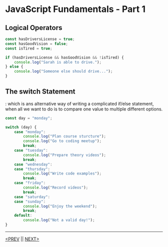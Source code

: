 # JavaScript Fundamentals - Part 1

## Logical Operators

```jsx
const hasDriversLicense = true;
const hasGoodVision = false;
const isTired = true;

if (hasDriversLicense && hasGoodVision && !isTired) {
	console.log("Sarah is able to drive.");
} else {
	console.log("Someone else should drive...");
}
```

## The switch Statement

: which is ans alternative way of writing a complicated if/else statement, when all we want to do is to compare one value to multiple different options.

```jsx
const day = "monday";

switch (day) {
	case "monday":
		console.log("Plan course sturcture");
		console.log("Go to coding meetup");
		break;
	case "tuesday":
		console.log("Prepare theory videos");
		break;
	case "wednesday":
	case "thursday":
		console.log("Write code examples");
		break;
	case "friday":
		console.log("Record videos");
		break;
	case "saturday":
	case "sunday":
		console.log("Enjoy the weekend");
		break;
	default:
		console.log("Not a valid day!");
}
```

---

[<PREV](./cjs220904.md) || [NEXT>](./cjs220905.md)
